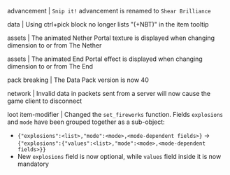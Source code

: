 advancement | `Snip it!` advancement is renamed to `Shear Brilliance`

data | Using ctrl+pick block no longer lists "(+NBT)" in the item tooltip

assets | The animated Nether Portal texture is displayed when changing dimension to or from The Nether

assets | The animated End Portal effect is displayed when changing dimension to or from The End

pack breaking | The Data Pack version is now 40

network | Invalid data in packets sent from a server will now cause the game client to disconnect

loot item-modifier | Changed the `set_fireworks` function. Fields `explosions` and `mode` have been grouped together as a sub-object:
* `{"explosions":<list>,"mode":<mode>,<mode-dependent fields>}` -> `{"explosions":{"values":<list>,"mode":<mode>,<mode-dependent fields>}}`
* New `explosions` field is now optional, while `values` field inside it is now mandatory
